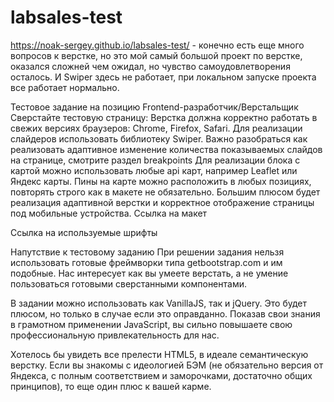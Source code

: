 # labsales-test
https://noak-sergey.github.io/labsales-test/ - конечно есть еще много вопросов к верстке, но это мой самый большой проект по верстке, оказался сложней чем ожидал, но чувство самоудовлетворения осталось. И Swiper здесь не работает, при локальном запуске проекта все работает нормально.

Тестовое задание на позицию Frontend-разработчик/Верстальщик
Сверстайте тестовую страницу:
Верстка должна корректно работать в свежих версиях браузеров: Chrome, Firefox, Safari.
Для реализации слайдеров использовать библиотеку Swiper. Важно разобраться как реализовать адаптивное изменение количества показываемых слайдов на странице, смотрите раздел breakpoints
Для реализации блока с картой можно использовать любые api карт, например Leaflet или Яндекс карты. Пины на карте можно расположить в любых позициях, повторять строго как в макете не обязательно.
Большим плюсом будет реализация адаптивной верстки и корректное отображение страницы под мобильные устройства.
 Ссылка на макет

Ссылка на используемые шрифты

Напутствие к тестовому заданию
При решении задания нельзя использовать готовые фреймворки типа getbootstrap.com и им подобные. Нас интересует как вы умеетe верстать, а не умение пользоваться готовыми сверстанными компонентами.

В задании можно использовать как VanillaJS, так и jQuery. Это будет плюсом, но только в случае если это оправданно. Показав свои знания в грамотном применении JavaScript, вы сильно повышаете свою профессиональную привлекательность для нас.

Хотелось бы увидеть все прелести HTML5, в идеале семантическую верстку. Если вы знакомы с идеологией БЭМ (не обязательно версия от Яндекса, с полным соответствием и заморочками, достаточно общих принципов), то еще один плюс к вашей карме.
